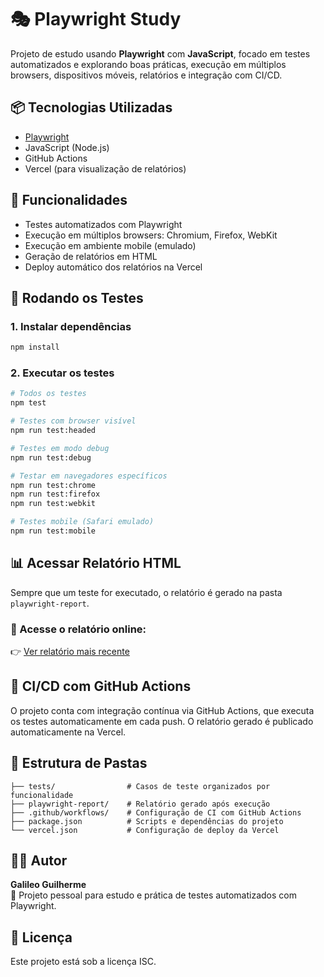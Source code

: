 # 🎭 Playwright Study  
Projeto de estudo usando **Playwright** com **JavaScript**, focado em testes automatizados e explorando boas práticas, execução em múltiplos browsers, dispositivos móveis, relatórios e integração com CI/CD.

## 📦 Tecnologias Utilizadas  
- [Playwright](https://playwright.dev/)  
- JavaScript (Node.js)  
- GitHub Actions  
- Vercel (para visualização de relatórios)

## 🚀 Funcionalidades  
- Testes automatizados com Playwright  
- Execução em múltiplos browsers: Chromium, Firefox, WebKit  
- Execução em ambiente mobile (emulado)  
- Geração de relatórios em HTML  
- Deploy automático dos relatórios na Vercel

## 🧲 Rodando os Testes  

### 1. Instalar dependências  
```bash
npm install
```

### 2. Executar os testes  
```bash
# Todos os testes
npm test

# Testes com browser visível
npm run test:headed

# Testes em modo debug
npm run test:debug

# Testar em navegadores específicos
npm run test:chrome
npm run test:firefox
npm run test:webkit

# Testes mobile (Safari emulado)
npm run test:mobile
```

## 📊 Acessar Relatório HTML  
Sempre que um teste for executado, o relatório é gerado na pasta `playwright-report`.

### 🔗 Acesse o relatório online:  
👉 [Ver relatório mais recente](https://playwright-bl9dbdqsp-galileo-guilhermes-projects.vercel.app)

## 🔁 CI/CD com GitHub Actions  
O projeto conta com integração contínua via GitHub Actions, que executa os testes automaticamente em cada push. O relatório gerado é publicado automaticamente na Vercel.

## 📂 Estrutura de Pastas  
```
├── tests/                # Casos de teste organizados por funcionalidade
├── playwright-report/    # Relatório gerado após execução
├── .github/workflows/    # Configuração de CI com GitHub Actions
├── package.json          # Scripts e dependências do projeto
└── vercel.json           # Configuração de deploy da Vercel
```

## 👨‍💼 Autor  
**Galileo Guilherme**  
💼 Projeto pessoal para estudo e prática de testes automatizados com Playwright.

## 📝 Licença  
Este projeto está sob a licença ISC.
